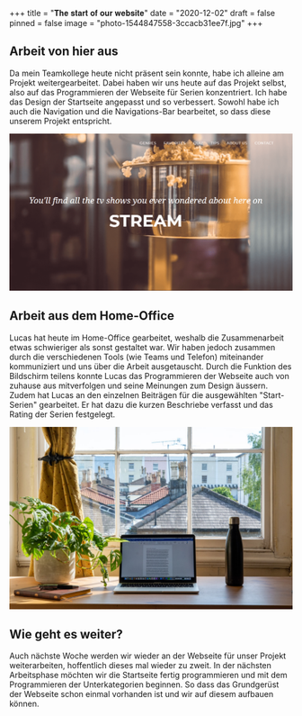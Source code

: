 +++
title = "𝐓𝐡𝐞 𝐬𝐭𝐚𝐫𝐭 𝐨𝐟 𝐨𝐮𝐫 𝐰𝐞𝐛𝐬𝐢𝐭𝐞"
date = "2020-12-02"
draft = false
pinned = false
image = "photo-1544847558-3ccacb31ee7f.jpg"
+++
## Arbeit von hier aus

Da mein Teamkollege heute nicht präsent sein konnte, habe ich alleine am Projekt weitergearbeitet. Dabei haben wir uns heute auf das Projekt selbst, also auf das Programmieren der Webseite für Serien konzentriert. Ich habe das Design der Startseite angepasst und so verbessert. Sowohl habe ich auch die Navigation und die Navigations-Bar bearbeitet, so dass diese unserem Projekt entspricht. 

![our website up to this point...](dsfiujzdsf-1-.png)

## Arbeit aus dem Home-Office

Lucas hat heute im Home-Office gearbeitet, weshalb die Zusammenarbeit etwas schwieriger als sonst gestaltet war. Wir haben jedoch zusammen durch die verschiedenen Tools (wie Teams und Telefon) miteinander kommuniziert und uns über die Arbeit ausgetauscht. Durch die Funktion des Bildschirm teilens konnte Lucas das Programmieren der Webseite auch von zuhause aus mitverfolgen und seine Meinungen zum Design äussern. Zudem hat Lucas an den einzelnen Beiträgen für die ausgewählten "Start-Serien" gearbeitet. Er hat dazu die kurzen Beschriebe verfasst und das Rating der Serien festgelegt.

![Home-Office](photo-1591382696448-3809bb398c0e.jpg)

## Wie geht es weiter?

Auch nächste Woche werden wir wieder an der Webseite für unser Projekt weiterarbeiten, hoffentlich dieses mal wieder zu zweit. In der nächsten Arbeitsphase möchten wir die Startseite fertig programmieren und mit dem Programmieren der Unterkategorien beginnen. So dass das Grundgerüst der Webseite schon einmal vorhanden ist und wir auf diesem aufbauen können.